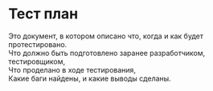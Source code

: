 # Тест план

Это документ, в котором описано что, когда и как будет протестировано. \
Что должно быть подготовлено заранее разработчиком, тестировщиком,\
Что проделано в ходе тестирования,\
Какие баги найдены, и какие выводы сделаны.

